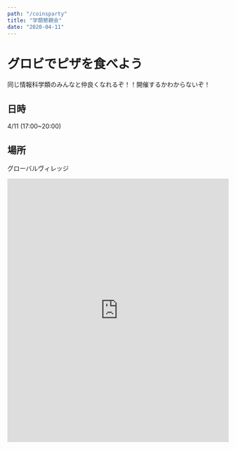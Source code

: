 ```yaml
---
path: "/coinsparty"
title: "学類懇親会"
date: "2020-04-11"
---
```


# グロビでピザを食べよう

同じ情報科学類のみんなと仲良くなれるぞ！！開催するかわからないぞ！

## 日時

4/11 (17:00~20:00)

## 場所

グローバルヴィレッジ

<iframe src="https://www.google.com/maps/embed?pb=!1m18!1m12!1m3!1d2271.367234638682!2d140.1048526028893!3d36.097474334281394!2m3!1f0!2f0!3f0!3m2!1i1024!2i768!4f13.1!3m3!1m2!1s0x60220c74ba64fe57%3A0x3b603182ac34fbaa!2z562R5rOi5aSn5a2mIOOCsOODreODvOODkOODq-ODtOOCo-ODrOODg-OCuCDjgrPjg5_jg6Xjg4vjg4bjgqPjgrnjg4bjg7zjgrfjg6fjg7M!5e0!3m2!1sja!2sjp!4v1585013812006!5m2!1sja!2sjp" width="800" height="600" frameborder="0" style="border:0; width:100%;" allowfullscreen="" aria-hidden="false" tabindex="0"></iframe>
